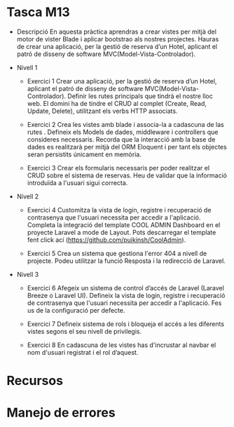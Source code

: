 # Tasca M13

- Descripció
En aquesta pràctica aprendras a crear vistes per mitjà del motor de vister Blade i aplicar bootstrao als nostres projectes. Hauras de crear una aplicació, per la gestió de reserva d’un Hotel, aplicant el patró de disseny de software MVC(Model-Vista-Controlador). 

* Nivell 1
    - Exercici 1
    Crear una aplicació, per la gestió de reserva d’un Hotel, aplicant el patró de disseny de software MVC(Model-Vista-Controlador). 
    Definir les rutes principals que tindrà el nostre lloc web. El domini ha de tindre el CRUD al complet (Create, Read, Update, Delete), utilitzant els verbs HTTP associats.

    - Exercici 2
    Crea les vistes amb blade i associa-la a cadascuna de las rutes .
    Defineix els Models de dades, middleware i controllers que consideres necessaris. Recorda que la interacció amb la base de dades es realitzarà per mitjà del ORM Eloquent i per tant els objectes seran persistits únicament en memòria.

    - Exercici 3
    Crear els formularis necessaris per poder realitzar el CRUD sobre el sistema de reservas. Heu de validar que la informació introduïda a l'usuari sigui correcta.

* Nivell 2
    - Exercici 4
    Customitza la vista de login, registre i recuperació de contrasenya que l'usuari necessita per accedir a l'aplicació. Completa la integració del template COOL ADMIN Dashboard en el proyecte Laravel a mode de Layout. Pots descarregar el template fent click ací (https://github.com/puikinsh/CoolAdmin).

    - Exercici 5
    Crea un sistema que gestiona l'error 404 a nivell de projecte. Podeu utilitzar la funció Resposta i la redirecció de Laravel.

* Nivell 3
    - Exercici 6
    Afegeix un sistema de control d’accés de Laravel (Laravel Breeze o Laravel UI). Defineix la vista de login, registre i recuperació de contrasenya que l'usuari necessita per accedir a l'aplicació. Fes us de la configuració per defecte.

    - Exercici 7
    Defineix sistema de rols i bloqueja el accés a les diferents vistes segons el seu nivell de privilegis.

    - Exercici 8
    En cadascuna de les vistes has d'incrustar al navbar el nom d'usuari registrat i el rol d’aquest.

# Recursos
# Manejo de errores